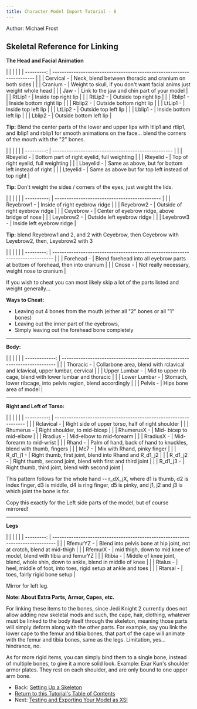 ```yaml
---
title: Character Model Import Tutorial - 6
---
```


Author: Michael Frost

## Skeletal Reference for Linking

**The Head and Facial Animation**

|  |            |                                                                        |
|  | ---------: | ---------------------------------------------------------------------- |
|  | Cervical - | Neck, blend between thoracic and cranium on both sides                 |
|  |  Cranium - | Weight to skull, if you don't want facial anims just weight whole head |
|  |      Jaw - | Link to the jaw and chin part of your model                            |
|  |   RtLip1 - | Inside top right lip                                                   |
|  |   RtLip2 - | Outside top right lip                                                  |
|  |   Rblip1 - | Inside bottom right lip                                                |
|  |   Rblip2 - | Outside bottom right lip                                               |
|  |   LtLip1 - | Inside top left lip                                                    |
|  |   LtLip2 - | Outside top left lip                                                   |
|  |   Lblip1 - | Inside bottom left lip                                                 |
|  |   Lblip2 - | Outside bottom left lip                                                |

**Tip:** Blend the center parts of the lower and upper lips with ltlip1
and rtlip1, and lblip1 and rblip1 for smooth animations on the face...
blend the corners of the mouth with the "2" bones.

|  |            |                                                     |
|  | ---------: | --------------------------------------------------- |
|  | Rbeyelid - | Bottom part of right eyelid, full weighting         |
|  | Rteyelid - | Top of right eyelid, full weighting                 |
|  | Lbeyelid - | Same as above, but for bottom left instead of right |
|  | Lteyelid - | Same as above but for top left instead of top right |

**Tip:** Don't weight the sides / corners of the eyes, just weight the
lids.

|  |             |                                               |
|  | ----------: | --------------------------------------------- |
|  | Reyebrow1 - | Inside of right eyebrow ridge                 |
|  | Reyebrow2 - | Outside of right eyebrow ridge                |
|  |  Ceyebrow - | Center of eyebrow ridge, above bridge of nose |
|  | Leyebrow2 - | Outside left eyebrow ridge                    |
|  | Leyebrow3 - | Inside left eyebrow ridge                     |

**Tip:** blend Reyebrow1 and 2, and 2 with Ceyebrow, then Ceyebrow with
Leyebrow2, then, Leyebrow2 with 3

|  |            |                                                                                |
|  | ---------: | ------------------------------------------------------------------------------ |
|  | Forehead - | Blend forehead into all eyebrow parts at bottom of forehead, then into cranium |
|  |    Cnose - | Not really necessary, weight nose to cranium                                   |

If you wish to cheat you can most likely skip a lot of the parts listed
and weight generally...

**Ways to Cheat:**

  - Leaving out 4 bones from the mouth (either all "2" bones or all "1"
    bones)
  - Leaving out the inner part of the eyebrows,
  - Simply leaving out the forehead bone completely

-----

**Body:**

|  |                |                                                                             |
|  | -------------: | --------------------------------------------------------------------------- |
|  |     Thoracic - | Collarbone area, blend with rclavical and lclavical, upper lumbar, cervical |
|  | Upper Lumbar - | Mid to upper rib cage, blend with lower lumbar and thoracic                 |
|  | Lower Lumbar - | Stomach, lower ribcage, into pelvis region, blend accordingly               |
|  |       Pelvis - | Hips bone area of model                                                     |

-----

**Right and Left of Torso:**

|  |             |                                                                   |
|  | ----------: | ----------------------------------------------------------------- |
|  | Rclavical - | Right side of upper torso, half of right shoulder                 |
|  |  Rhumerus - | Right shoulder, to mid-bicep                                      |
|  | RhumerusX - | Mid- bicep to mid-elbow                                           |
|  |   Rradius - | Mid-elbow to mid-forearm                                          |
|  |  RradiusX - | Mid-forearm to mid-wrist                                          |
|  |     Rhand - | Palm of hand, back of hand to knuckles, blend with thumb, fingers |
|  |       Mc7 - | Mix with Rhand, pinky finger                                      |
|  | R\_d1\_j1 - | Right thumb, first joint, blend into Rhand and R\_d1\_j2          |
|  | R\_d1\_j2 - | Right thumb, second joint, blend with first and third joint       |
|  | R\_d1\_j3 - | Right thumb, third joint, blend with second joint                 |

This pattern follows for the whole hand -- r\_dX\_jX, where d1 is thumb,
d2 is index finger, d3 is middle, d4 is ring finger, d5 is pinky, and
j1, j2 and j3 is which joint the bone is for.

Copy this exactly for the Left side parts of the model, but of course
mirrored\!

-----

**Legs**

|  |            |                                                                                 |
|  | ---------: | ------------------------------------------------------------------------------- |
|  | RfemurYZ - | Blend into pelvis bone at hip joint, not at crotch, blend at mid-thigh          |
|  |  RfemurX - | mid thigh, down to mid knee of model, blend with tibia and femurYZ              |
|  |   Rtibia - | Middle of knee joint, blend, whole shin, down to ankle, blend in middle of knee |
|  |   Rtalus - | heel, middle of foot, into toes, rigid setup at ankle and toes                  |
|  |  Rtarsal - | toes, fairly rigid bone setup                                                   |

Mirror for left leg.

**Note: About Extra Parts, Armor, Capes, etc.**

For linking these items to the bones, since Jedi Knight 2 currently does
not allow adding new skeletal mods and such, the cape, hair, clothing,
whatever must be linked to the body itself through the skeleton, meaning
those parts will simply deform along with the other parts. For example,
say you link the lower cape to the femur and tibia bones, that part of
the cape will animate with the femur and tibia bones, same as the legs.
Limitation, yes... hindrance, no.

As for more rigid items, you can simply bind them to a single bone,
instead of multiple bones, to give it a more solid look. Example: Exar
Kun's shoulder armor plates. They rest on each shoulder, and are only
bound to one upper arm bone.



* Back: [Setting Up a Skeleton](../5_SkeletalSetup/)
* [Return to this Tutorial's Table of Contents](../)
* Next: [Testing and Exporting Your Model as XSI](../7_ExportingFromMax/)
